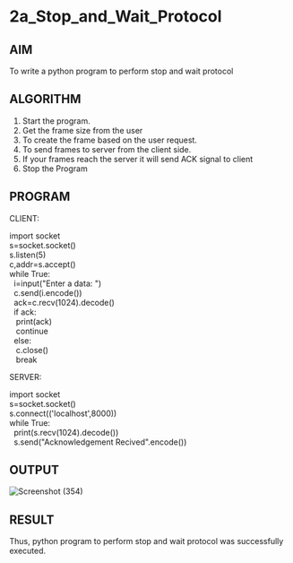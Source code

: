 # 2a_Stop_and_Wait_Protocol
## AIM 
To write a python program to perform stop and wait protocol
## ALGORITHM
1. Start the program.
2. Get the frame size from the user
3. To create the frame based on the user request.
4. To send frames to server from the client side.
5. If your frames reach the server it will send ACK signal to client
6. Stop the Program
## PROGRAM


CLIENT:

import socket  <br>
s=socket.socket() <br>
s.listen(5) <br>
c,addr=s.accept() <br>
while True:<br>
&nbsp;   i=input("Enter a data: ") <br>
&nbsp;   c.send(i.encode()) <br>
&nbsp;   ack=c.recv(1024).decode()<br>
&nbsp;   if ack:<br>
&nbsp;&nbsp;          print(ack)<br>
&nbsp;&nbsp;          continue<br>
&nbsp;   else:<br>
&nbsp;&nbsp;          c.close()<br>
&nbsp;&nbsp;          break<br>
    
SERVER:

import socket<br>
s=socket.socket()<br>
s.connect(('localhost',8000))<br>
while True:<br>
&nbsp;   print(s.recv(1024).decode())<br>
&nbsp;   s.send("Acknowledgement Recived".encode())<br>
 
## OUTPUT
![Screenshot (354)](https://github.com/user-attachments/assets/f90180ec-e279-45d4-991b-eab484bb1ab6)

## RESULT
Thus, python program to perform stop and wait protocol was successfully executed.
